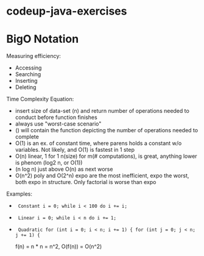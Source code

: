# codeup-java-exercises

# BigO Notation

Measuring efficiency:

- Accessing
- Searching
- Inserting
- Deleting

Time Complexity Equation:

- insert size of data-set (n) and return number of operations needed to conduct before function finishes
- always use "worst-case scenario"
- () will contain the function depicting the number of operations needed to complete
- O(1) is an ex. of constant time, where parens holds a constant w/o variables. Not likely, and O(1) is fastest in 1 step
- O(n) linear, 1 for 1 n(size) for m(# computations), is great, anything lower is phenom (log2 n, or O(1))
- (n log n) just above O(n) as next worse
- O(n^2) poly and O(2^n) expo are the most inefficient, expo the worst, both expo in structure. Only factorial is worse than expo

Examples:

-      Constant i = 0; while i < 100 do i += i;
-      Linear i = 0; while i < n do i += 1;
-      Quadratic for (int i = 0; i < n; i += 1) { for (int j = 0; j < n; j += 1) {
    f(n) = n * n = n^2, O(f(n)) = O(n^2)




